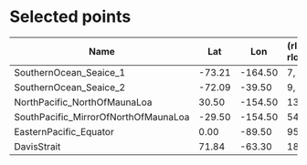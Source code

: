 # Selected points

| Name                                  | Lat     | Lon     | (rlat_index, rlon_index)    | Description   | rlat      | rlon      |
|---------------------------------------|---------|---------|-----------------------------|---------------|-----------|-----------|
| SouthernOcean_Seaice_1                | -73.21  | -164.50 |    7, 155                   |               | -73.21    | -164.50   |
| SouthernOcean_Seaice_2                | -72.09  |  -39.50 |    9, 240                   |               | -72.09    |  -39.50   |
| NorthPacific_NorthOfMaunaLoa          |  30.50  | -154.50 |  137, 125                   |               |  30.50    | -154.50   |
| SouthPacific_MirrorOfNorthOfMaunaLoa  | -29.50  | -154.50 |   54, 125                   |               | -29.50    | -154.50   |
| EasternPacific_Equator                |   0.00  |  -89.50 |   95, 190                   |               |   0.00    |  -89.50   |
| DavisStrait                           |  71.84  |  -63.30 |  183, 220                   |               |  75.17    |  -59.50   |
